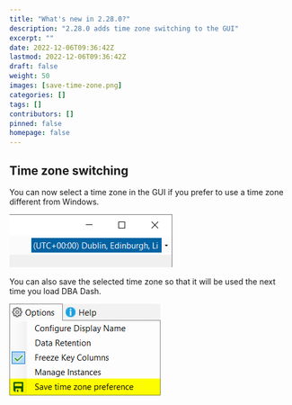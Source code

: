 ```yaml
---
title: "What's new in 2.28.0?"
description: "2.28.0 adds time zone switching to the GUI"
excerpt: ""
date: 2022-12-06T09:36:42Z
lastmod: 2022-12-06T09:36:42Z
draft: false
weight: 50
images: [save-time-zone.png]
categories: []
tags: []
contributors: []
pinned: false
homepage: false
---
```

## Time zone switching

You can now select a time zone in the GUI if you prefer to use a time zone different from Windows.

![switch time zone](switch-time-zone.png)

You can also save the selected time zone so that it will be used the next time you load DBA Dash.

![switch time zone](save-time-zone.png)